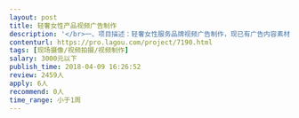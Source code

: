 ```yaml
---                
layout: post       
title: 轻奢女性产品视频广告制作           
description: '</br>一、项目描述：轻奢女性服务品牌视频广告制作，现已有广告内容素材和文字基本脚本，需要进行广告制作</br>二、制作要求：一个是常规版本的广告剪辑制作，另一个是病毒视频大字快闪类型的视频，相当于两个视频广告剪辑，单个视频时长不长，主要用于广告投放推广，所以剪辑工作量较少，希望精益求精。</br>'     
contenturl: https://pro.lagou.com/project/7190.html      
tags: [现场摄像/视频拍摄/视频制作]            
salary: 3000元以下          
publish_time: 2018-04-09 16:26:52         
review: 2459人                   
apply: 6人                   
recommend: 0人                   
time_range: 小于1周              
---                 
```

